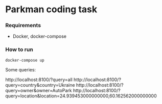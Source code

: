 # Parkman coding task

### Requirements
- Docker, docker-compose

### How to run

`docker-compose up`

Some queries:

http://localhost:8100/?query=all
http://localhost:8100/?query=country&country=Ukraine
http://localhost:8100/?query=owner&owner=AutoPark
http://localhost:8100/?query=location&location=24.939453000000000,60.162562000000000
